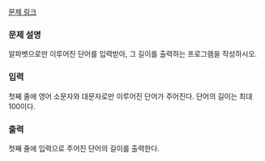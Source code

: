 [문제 링크](https://www.acmicpc.net/problem/2743)

### 문제 설명

<p>알파벳으로만 이루어진 단어를 입력받아, 그 길이를 출력하는 프로그램을 작성하시오.</p>

### 입력

<p>첫째 줄에 영어 소문자와 대문자로만 이루어진 단어가 주어진다. 단어의 길이는 최대 100이다.</p>

### 출력

<p>첫째 줄에 입력으로 주어진 단어의 길이를 출력한다.</p>
